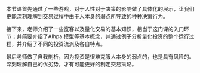 ​       本节课首先通过了一些游戏，对于人性对于决策的影响做了具体化的展示，让我们更能深刻理解到交易过程中由于人本身的弱点所导致的种种决策行为。

​       接下来，老师介绍了一些宽客以及量化交易的基本知识，相当于这门课的入门环节；并简要介绍了Alhpa 模型等基本概念，并通过例子分析量化投资的整个运行过程，并介绍了不同的投资流派及各自特点。

​       最后老师做了自我剖析，因为投资是很难克服人本身的弱点的，也是具有风险的。深刻理解自己的优劣势，才有可能更好的制定交易策略。